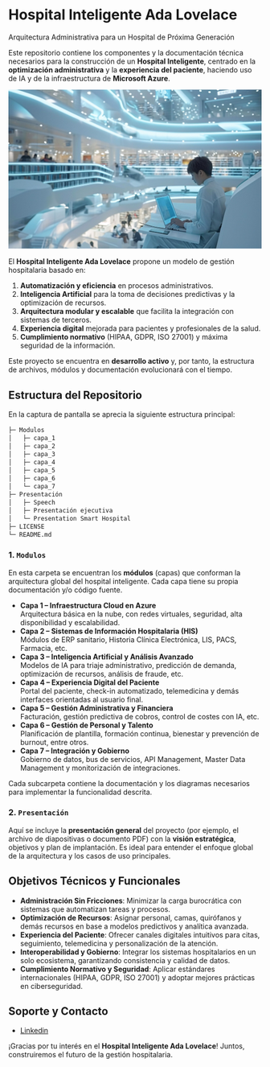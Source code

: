 # Hospital Inteligente Ada Lovelace
Arquitectura Administrativa para un Hospital de Próxima Generación

Este repositorio contiene los componentes y la documentación técnica necesarios para la construcción de un **Hospital Inteligente**, centrado en la **optimización administrativa** y la **experiencia del paciente**, haciendo uso de IA y de la infraestructura de **Microsoft Azure**.


![Hospital Inteligente Ada Lovelace](./Portada.png)

El **Hospital Inteligente Ada Lovelace** propone un modelo de gestión hospitalaria basado en:
1. **Automatización y eficiencia** en procesos administrativos.
2. **Inteligencia Artificial** para la toma de decisiones predictivas y la optimización de recursos.
3. **Arquitectura modular y escalable** que facilita la integración con sistemas de terceros.
4. **Experiencia digital** mejorada para pacientes y profesionales de la salud.
5. **Cumplimiento normativo** (HIPAA, GDPR, ISO 27001) y máxima seguridad de la información.

Este proyecto se encuentra en **desarrollo activo** y, por tanto, la estructura de archivos, módulos y documentación evolucionará con el tiempo. 


## Estructura del Repositorio

En la captura de pantalla se aprecia la siguiente estructura principal:

```
├─ Modulos
│   ├─ capa_1
│   ├─ capa_2
│   ├─ capa_3
│   ├─ capa_4
│   ├─ capa_5
│   ├─ capa_6
│   └─ capa_7
├─ Presentación
│   ├─ Speech
│   ├─ Presentación ejecutiva
│   └─ Presentation Smart Hospital
├─ LICENSE
└─ README.md
```

### 1. `Modulos`
En esta carpeta se encuentran los **módulos** (capas) que conforman la arquitectura global del hospital inteligente. Cada capa tiene su propia documentación y/o código fuente.  
- **Capa 1 – Infraestructura Cloud en Azure**  
  Arquitectura básica en la nube, con redes virtuales, seguridad, alta disponibilidad y escalabilidad.
- **Capa 2 – Sistemas de Información Hospitalaria (HIS)**  
  Módulos de ERP sanitario, Historia Clínica Electrónica, LIS, PACS, Farmacia, etc.
- **Capa 3 – Inteligencia Artificial y Análisis Avanzado**  
  Modelos de IA para triaje administrativo, predicción de demanda, optimización de recursos, análisis de fraude, etc.
- **Capa 4 – Experiencia Digital del Paciente**  
  Portal del paciente, check-in automatizado, telemedicina y demás interfaces orientadas al usuario final.
- **Capa 5 – Gestión Administrativa y Financiera**  
  Facturación, gestión predictiva de cobros, control de costes con IA, etc.
- **Capa 6 – Gestión de Personal y Talento**  
  Planificación de plantilla, formación continua, bienestar y prevención de burnout, entre otros.
- **Capa 7 – Integración y Gobierno**  
  Gobierno de datos, bus de servicios, API Management, Master Data Management y monitorización de integraciones.

Cada subcarpeta contiene la documentación y los diagramas necesarios para implementar la funcionalidad descrita.

### 2. `Presentación`
Aquí se incluye la **presentación general** del proyecto (por ejemplo, el archivo de diapositivas o documento PDF) con la **visión estratégica**, objetivos y plan de implantación. Es ideal para entender el enfoque global de la arquitectura y los casos de uso principales.


## Objetivos Técnicos y Funcionales

- **Administración Sin Fricciones**: Minimizar la carga burocrática con sistemas que automatizan tareas y procesos.
- **Optimización de Recursos**: Asignar personal, camas, quirófanos y demás recursos en base a modelos predictivos y analítica avanzada.
- **Experiencia del Paciente**: Ofrecer canales digitales intuitivos para citas, seguimiento, telemedicina y personalización de la atención.
- **Interoperabilidad y Gobierno**: Integrar los sistemas hospitalarios en un solo ecosistema, garantizando consistencia y calidad de datos.
- **Cumplimiento Normativo y Seguridad**: Aplicar estándares internacionales (HIPAA, GDPR, ISO 27001) y adoptar mejores prácticas en ciberseguridad.


## Soporte y Contacto

-  [Linkedin](https://www.linkedin.com/in/pdro-ruiz/)

¡Gracias por tu interés en el **Hospital Inteligente Ada Lovelace**! Juntos, construiremos el futuro de la gestión hospitalaria.
